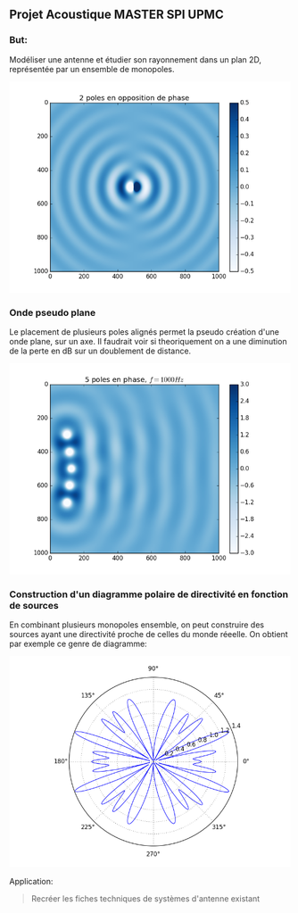## Projet Acoustique MASTER SPI UPMC

### But:
Modéliser une antenne et étudier son rayonnement dans un plan 2D, représentée par un ensemble de monopoles.

![Image de deux poles en opposition de phase](fig/onde.png)

### Onde pseudo plane

Le placement de plusieurs poles alignés permet la pseudo création d'une onde plane, sur un axe. Il faudrait voir si theoriquement on a une diminution de la perte en dB sur un doublement de distance. 

![reconstruction d'une onde plane](fig/f1000.png)

### Construction d'un diagramme polaire de directivité en fonction de sources

En combinant plusieurs monopoles ensemble, on peut construire des sources ayant une directivité proche de celles du monde réeelle.
On obtient par exemple ce genre de diagramme:

![diagramme de directivité](fig/polar_bipole.png)

Application:
> Recréer les fiches techniques de systèmes d'antenne existant
